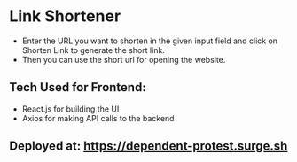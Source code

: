 # Link Shortener 
* Enter the URL you want to shorten in the given input field and click on Shorten Link to generate the short link.
* Then you can use the short url for opening the website.

## Tech Used for Frontend:
* React.js for building the UI
* Axios for making API calls to the backend

## Deployed at: https://dependent-protest.surge.sh